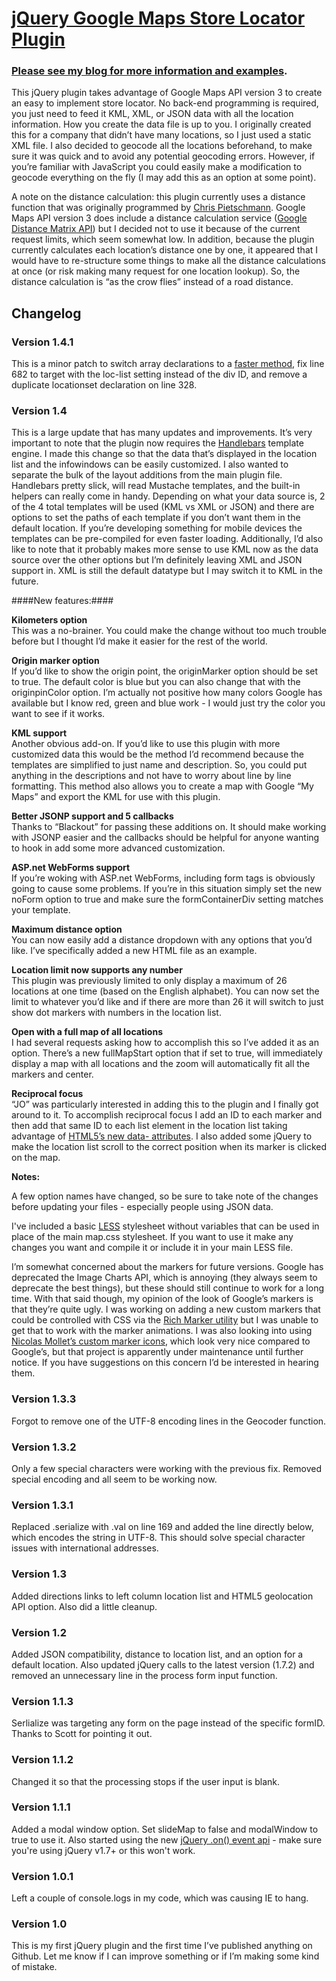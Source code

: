 # [jQuery Google Maps Store Locator Plugin](http://www.bjornblog.com/web/jquery-store-locator-plugin)

### [Please see my blog for more information and examples](http://www.bjornblog.com/web/jquery-store-locator-plugin).

This jQuery plugin takes advantage of Google Maps API version 3 to create an easy to implement store locator. No back-end programming is required, you just need to feed it KML, XML, or JSON data with all the location information. How you create the data file is up to you. I originally created this for a company that didn’t have many locations, so I just used a static XML file. I also decided to geocode all the locations beforehand, to make sure it was quick and to avoid any potential geocoding errors. However, if you’re familiar with JavaScript you could easily make a modification to geocode everything on the fly (I may add this as an option at some point). 

A note on the distance calculation: this plugin currently uses a distance function that was originally programmed by [Chris Pietschmann](http://pietschsoft.com/post/2008/02/01/Calculate-Distance-Between-Geocodes-in-C-and-JavaScript.aspx). Google Maps API version 3 does include a distance calculation service ([Google Distance Matrix API](http://code.google.com/apis/maps/documentation/distancematrix/)) but I decided not to use it because of the current request limits, which seem somewhat low. In addition, because the plugin currently calculates each location’s distance one by one, it appeared that I would have to re-structure some things to make all the distance calculations at once (or risk making many request for one location lookup). So, the distance calculation is “as the crow flies” instead of a road distance.

## Changelog

### Version 1.4.1

This is a minor patch to switch array declarations to a [faster method](http://jsperf.com/new-array-vs-vs-array), fix line 682 to target with the loc-list setting instead of the div ID, and remove
a duplicate locationset declaration on line 328. 

### Version 1.4

This is a large update that has many updates and improvements. It’s very important to note that the plugin now requires the [Handlebars](http://handlebarsjs.com) template engine. I made this change so that the data that’s displayed in the location list and the infowindows can be easily customized. I also wanted to separate the bulk of the layout additions from the main plugin file. Handlebars pretty slick, will read Mustache templates, and the built-in helpers can really come in handy. Depending on what your data source is, 2 of the 4 total templates will be used (KML vs XML or JSON) and there are options to set the paths of each template if you don’t want them in the default location. If you’re developing something for mobile devices the templates can be pre-compiled for even faster loading. Additionally, I’d also like to note that it probably makes more sense to use KML now as the data source over the other options but I’m definitely leaving XML and JSON support in. XML is still the default datatype but I may switch it to KML in the future.

####New features:####

**Kilometers option**  
This was a no-brainer. You could make the change without too much trouble before but I thought I’d make it easier for the rest of the world.

**Origin marker option**  
If you’d like to show the origin point, the originMarker option should be set to true. The default color is blue but you can also change that with the originpinColor option. I’m actually not positive how many colors Google has available but I know red, green and blue work - I would just try the color you want to see if it works.

**KML support**  
Another obvious add-on. If you’d like to use this plugin with more customized data this would be the method I’d recommend because the templates are simplified to just name and description. So, you could put anything in the descriptions and not have to worry about line by line formatting. This method also allows you to create a map with Google “My Maps” and export the KML for use with this plugin. 

**Better JSONP support and 5 callbacks**  
Thanks to “Blackout” for passing these additions on. It should make working with JSONP easier and the callbacks should be helpful for anyone wanting to hook in add some more advanced customization. 

**ASP.net WebForms support**  
If you’re woking with ASP.net WebForms, including form tags is obviously going to cause some problems. If you’re in this situation simply set the new noForm option to true and make sure the formContainerDiv setting matches your template.

**Maximum distance option**  
You can now easily add a distance dropdown with any options that you’d like. I’ve specifically added a new HTML file as an example. 

**Location limit now supports any number**  
This plugin was previously limited to only display a maximum of 26 locations at one time (based on the English alphabet). You can now set the limit to whatever you’d like and if there are more than 26 it will switch to just show dot markers with numbers in the location list.

**Open with a full map of all locations**  
I had several requests asking how to accomplish this so I’ve added it as an option. There’s a new fullMapStart option that if set to true, will immediately display a map with all locations and the zoom will automatically fit all the markers and center.

**Reciprocal focus**  
“JO” was particularly interested in adding this to the plugin and I finally got around to it. To accomplish reciprocal focus I add an ID to each marker and then add that same ID to each list element in the location list taking advantage of [HTML5’s new data- attributes](http://ejohn.org/blog/html-5-data-attributes). I also added some jQuery to make the location list scroll to the correct position when its marker is clicked on the map. 

**Notes:**

A few option names have changed, so be sure to take note of the changes before updating your files - especially people using JSON data.

I've included a basic [LESS](http://lesscss.org) stylesheet without variables that can be used in place of the main map.css stylesheet. If you want to use it make any changes you want and compile it or include it in your main LESS file.

I’m somewhat concerned about the markers for future versions. Google has deprecated the Image Charts API, which is annoying (they always seem to deprecate the best things), but these should still continue to work for a long time. With that said though, my opinion of the look of Google’s markers is that they’re quite ugly. I was working on adding a new custom markers that could be controlled with CSS via the [Rich Marker utility](http://google-maps-utility-library-v3.googlecode.com/svn/trunk/richmarker/examples/richmarker.html) but I was unable to get that to work with the marker animations. I was also looking into using [Nicolas Mollet’s custom marker icons](http://mapicons.nicolasmollet.com), which look very nice compared to Google’s, but that project is apparently under maintenance until further notice. If you have suggestions on this concern I’d be interested in hearing them.

### Version 1.3.3

Forgot to remove one of the UTF-8 encoding lines in the Geocoder function. 

### Version 1.3.2

Only a few special characters were working with the previous fix. Removed special encoding and all seem to be working now.

### Version 1.3.1

Replaced .serialize with .val on line 169 and added the line directly below, which encodes the string in UTF-8. This should solve special character issues with international addresses. 

### Version 1.3

Added directions links to left column location list and HTML5 geolocation API option. Also did a little cleanup.

### Version 1.2

Added JSON compatibility, distance to location list, and an option for a default location. Also updated jQuery calls to the latest version (1.7.2) and removed an unnecessary line in the process form input function.

### Version 1.1.3

Serlialize was targeting any form on the page instead of the specific formID. Thanks to Scott for pointing it out.

### Version 1.1.2

Changed it so that the processing stops if the user input is blank.

### Version 1.1.1

Added a modal window option. Set slideMap to false and modalWindow to true to use it. Also started using the new [jQuery .on() event api](http://blog.jquery.com/2011/11/03/jquery-1-7-released/) - make sure you're using jQuery v1.7+ or this won't work.

### Version 1.0.1

Left a couple of console.logs in my code, which was causing IE to hang.

### Version 1.0

This is my first jQuery plugin and the first time I’ve published anything on Github. Let me know if I can improve something or if I’m making some kind of mistake. 